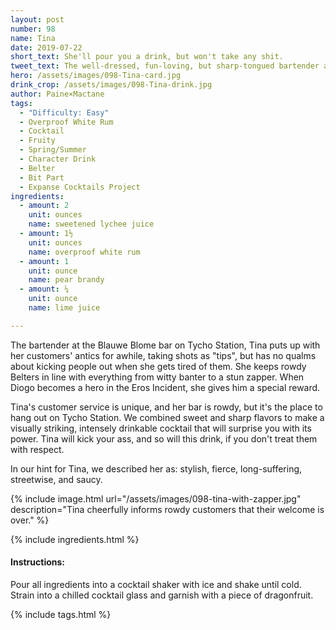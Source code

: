 ```yaml
---
layout: post
number: 98
name: Tina
date: 2019-07-22
short_text: She'll pour you a drink, but won't take any shit.
tweet_text: The well-dressed, fun-loving, but sharp-tongued bartender at Tycho Station's Blauwe Blome, where many of the Roci crew and their associates go for fun.
hero: /assets/images/098-Tina-card.jpg
drink_crop: /assets/images/098-Tina-drink.jpg
author: Paine×Mactane
tags:
  - "Difficulty: Easy"
  - Overproof White Rum
  - Cocktail
  - Fruity
  - Spring/Summer
  - Character Drink
  - Belter
  - Bit Part
  - Expanse Cocktails Project
ingredients:
  - amount: 2
    unit: ounces
    name: sweetened lychee juice
  - amount: 1½
    unit: ounces
    name: overproof white rum
  - amount: 1
    unit: ounce
    name: pear brandy
  - amount: ¼
    unit: ounce
    name: lime juice

---
```


The bartender at the Blauwe Blome bar on Tycho Station, Tina puts up with her customers' antics for awhile, taking shots as "tips", but has no qualms about kicking people out when she gets tired of them. She keeps rowdy Belters in line with everything from witty banter to a stun zapper. When Diogo becomes a hero in the Eros Incident, she gives him a special reward.

Tina's customer service is unique, and her bar is rowdy, but it's the place to hang out on Tycho Station. We combined sweet and sharp flavors to make a visually striking, intensely drinkable cocktail that will surprise you with its power. Tina will kick your ass, and so will this drink, if you don't treat them with respect.

In our hint for Tina, we described her as: stylish, fierce, long-suffering, streetwise, and saucy.

{% include image.html url="/assets/images/098-tina-with-zapper.jpg" description="Tina cheerfully informs rowdy customers that their welcome is over." %}



{% include ingredients.html %}

#### Instructions:

Pour all ingredients into a cocktail shaker with ice and shake until cold. Strain into a chilled cocktail glass and garnish with a piece of dragonfruit.

{% include tags.html %}
